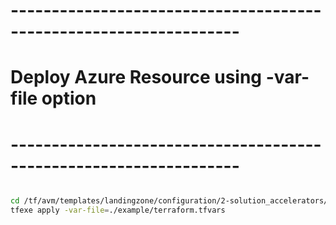 # ------------------------------------------------------------------
# Deploy Azure Resource using -var-file option
# ------------------------------------------------------------------

```bash

cd /tf/avm/templates/landingzone/configuration/2-solution_accelerators/hub_internet_ingress/agw
tfexe apply -var-file=./example/terraform.tfvars

```